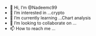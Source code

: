 - 👋 Hi, I’m @Nadeemc99
- 👀 I’m interested in ...crypto
- 🌱 I’m currently learning ...Chart analysis
- 💞️ I’m looking to collaborate on ...
- 📫 How to reach me ...

<!---
Nadeemc99/Nadeemc99 is a ✨ special ✨ repository because its `README.md` (this file) appears on your GitHub profile.
You can click the Preview link to take a look at your changes.
--->
